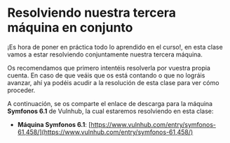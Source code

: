 # Resolviendo nuestra tercera máquina en conjunto

¡Es hora de poner en práctica todo lo aprendido en el curso!, en esta clase vamos a estar resolviendo conjuntamente nuestra tercera máquina.

Os recomendamos que primero intentéis resolverla por vuestra propia cuenta. En caso de que veáis que os está contando o que no lográis avanzar, ahí ya podéis acudir a la resolución de esta clase para ver cómo proceder.

A continuación, se os comparte el enlace de descarga para la máquina **Symfonos 6.1** de Vulnhub, la cual estaremos resolviendo en esta clase:

* **Máquina Symfonos 6.1**: [https://www.vulnhub.com/entry/symfonos-61,458/](https://www.vulnhub.com/entry/symfonos-61,458/)
